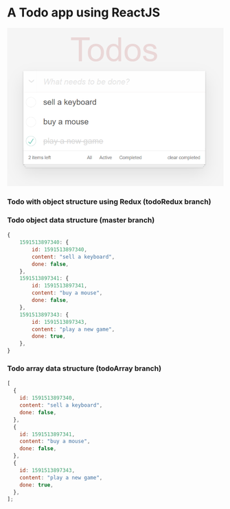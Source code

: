 # A Todo app using ReactJS

<p align="center"><img src="./todoapp.jpg" alt="Todo Application" /></p>

### Todo with object structure using Redux (todoRedux branch)

### Todo object data structure (master branch)

```javascript
{
    1591513897340: {
        id: 1591513897340,
        content: "sell a keyboard",
        done: false,
    },
    1591513897341: {
        id: 1591513897341,
        content: "buy a mouse",
        done: false,
    },
    1591513897343: {
        id: 1591513897343,
        content: "play a new game",
        done: true,
    },
}
```

### Todo array data structure (todoArray branch)

```javascript
[
  {
    id: 1591513897340,
    content: "sell a keyboard",
    done: false,
  },
  {
    id: 1591513897341,
    content: "buy a mouse",
    done: false,
  },
  {
    id: 1591513897343,
    content: "play a new game",
    done: true,
  },
];
```
